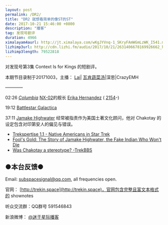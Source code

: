 ```yaml
---
layout: post
permalink: /DR2/
title: "DR2 就想看简单的像ST的ST"
date: 2017-10-21 15:46:00 +0800
description: "播客"
tag: 发现号剧评 
duration: 4966
ximalayam4aurl: http://jt.ximalaya.com/wKgJYVnq-1_SKryFAmWGmLzWK_I541.m4a?channel=rss&album_id=3135361&track_id=55226758&uid=6418191&jt=http://audio.xmcdn.com/group34/M04/86/E7/wKgJYVnq-1_SKryFAmWGmLzWK_I541.m4a
lizhimp3url: http://cdn.lizhi.fm/audio/2017/10/21/2631406678169926662_hd.mp3
lizhimp3length: 79522818
---   
```


对发现号第3集 Context Is for Kings 的短剧评。

本期节目录制于20171003，主播： [Lai](http://weibo.com/daishengniao)\| [瓦肯蔬菜汤](http://weibo.com/u/5013547255)\|深思\|CrazyEMH

————

02:26 [_Columbia_](http://memory-alpha.wikia.com/wiki/Columbia) [NX-02](http://memory-alpha.wikia.com/wiki/Columbia)的舰长 [Erika Hernandez](http://memory-alpha.wikia.com/wiki/Erika_Hernandez) ( [2154](http://memory-alpha.wikia.com/wiki/2154)-)

19:12 [Battlestar Galactica](https://en.wikipedia.org/wiki/Battlestar_Galactica_(2004_TV_series))

37:11 [Jamake Highwater](http://memory-alpha.wikia.com/wiki/Jamake_Highwater) 经常被指责作为美国土著文化顾问，他对 Chakotay 的设定包含对印第安人的偏见与错误。

- [Trekspertise 1.1 - Native Americans in Star Trek](https://www.youtube.com/watch?v=-yVC1N0kUX8)
- [Fool&#39;s Gold: The Story of Jamake Highwater, the Fake Indian Who Won&#39;t Die](https://indiancountrymedianetwork.com/culture/arts-entertainment/fools-gold-the-story-of-jamake-highwater-the-fake-indian-who-wont-die/)
- [Was Chakotay a stereotype? -TrekBBS](https://www.trekbbs.com/threads/was-chakotay-a-stereotype.198808/)

## ●本台反馈●

Email: [subspacesignal@qq.com](mailto:subspacesignal@qq.com), all frequencies open.

官网： [http://trekin.space](http://trekin.space)，官网包含完整且富文本格式的 shownotes

听众交流群：QQ群号 591546843

新浪微博： [@迷于星际播客](http://weibo.com/lostinst)
